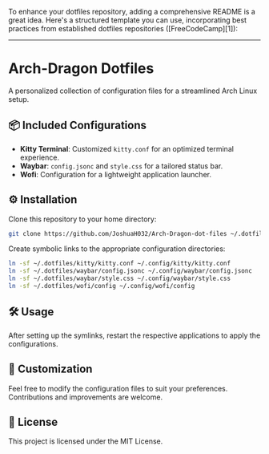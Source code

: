 To enhance your dotfiles repository, adding a comprehensive README is a great idea. Here's a structured template you can use, incorporating best practices from established dotfiles repositories ([FreeCodeCamp][1]):

---

# Arch-Dragon Dotfiles

A personalized collection of configuration files for a streamlined Arch Linux setup.

## 📦 Included Configurations

* **Kitty Terminal**: Customized `kitty.conf` for an optimized terminal experience.
* **Waybar**: `config.jsonc` and `style.css` for a tailored status bar.
* **Wofi**: Configuration for a lightweight application launcher.

## ⚙️ Installation

Clone this repository to your home directory:

```bash
git clone https://github.com/JoshuaH032/Arch-Dragon-dot-files ~/.dotfiles
```

Create symbolic links to the appropriate configuration directories:

```bash
ln -sf ~/.dotfiles/kitty/kitty.conf ~/.config/kitty/kitty.conf
ln -sf ~/.dotfiles/waybar/config.jsonc ~/.config/waybar/config.jsonc
ln -sf ~/.dotfiles/waybar/style.css ~/.config/waybar/style.css
ln -sf ~/.dotfiles/wofi/config ~/.config/wofi/config
```

## 🛠️ Usage

After setting up the symlinks, restart the respective applications to apply the configurations.

## 🧩 Customization

Feel free to modify the configuration files to suit your preferences. Contributions and improvements are welcome.

## 📄 License

This project is licensed under the MIT License.
